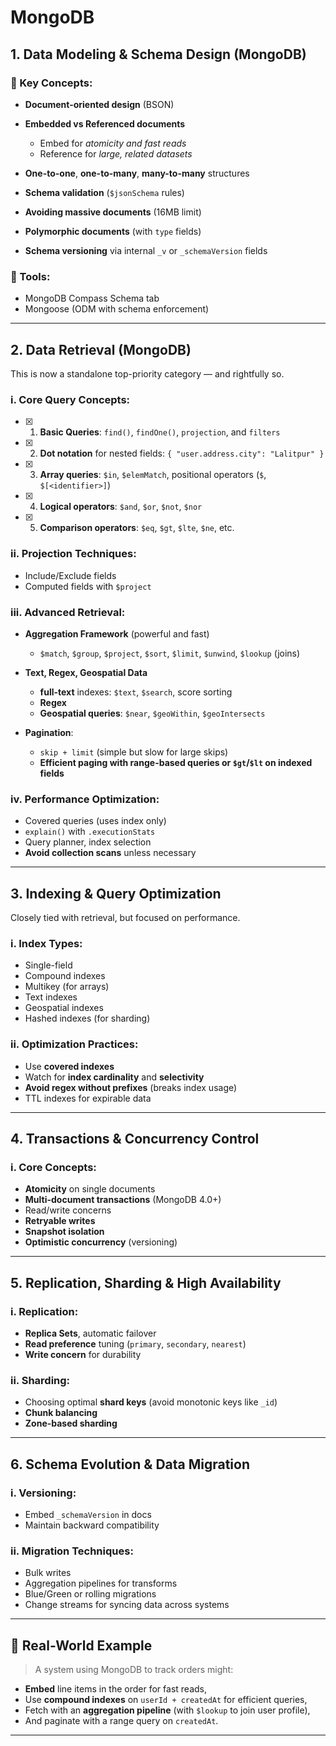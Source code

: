 # MongoDB

## 1. **Data Modeling & Schema Design (MongoDB)**

### 🔹 Key Concepts:

- **Document-oriented design** (BSON)
- **Embedded vs Referenced documents**

  - Embed for _atomicity and fast reads_
  - Reference for _large, related datasets_

- **One-to-one**, **one-to-many**, **many-to-many** structures
- **Schema validation** (`$jsonSchema` rules)
- **Avoiding massive documents** (16MB limit)
- **Polymorphic documents** (with `type` fields)
- **Schema versioning** via internal `_v` or `_schemaVersion` fields

### 🔹 Tools:

- MongoDB Compass Schema tab
- Mongoose (ODM with schema enforcement)

---

## 2. **Data Retrieval (MongoDB)**

This is now a standalone top-priority category — and rightfully so.

### i. Core Query Concepts:

- [x] 1. **Basic Queries**: `find()`, `findOne()`, `projection`, and `filters`
- [x] 2. **Dot notation** for nested fields: `{ "user.address.city": "Lalitpur" }`
- [x] 3. **Array queries**: `$in`, `$elemMatch`, positional operators (`$`, `$[<identifier>]`)
- [x] 4. **Logical operators**: `$and`, `$or`, `$not`, `$nor`
- [x] 5. **Comparison operators**: `$eq`, `$gt`, `$lte`, `$ne`, etc.

### ii. Projection Techniques:

- Include/Exclude fields
- Computed fields with `$project`

### iii. Advanced Retrieval:

- **Aggregation Framework** (powerful and fast)

  - `$match`, `$group`, `$project`, `$sort`, `$limit`, `$unwind`, `$lookup` (joins)

- **Text, Regex, Geospatial Data**
  - **full-text** indexes: `$text`, `$search`, score sorting
  - **Regex**
  - **Geospatial queries**: `$near`, `$geoWithin`, `$geoIntersects`
- **Pagination**:

  - `skip + limit` (simple but slow for large skips)
  - **Efficient paging with range-based queries or `$gt`/`$lt` on indexed fields**

### iv. Performance Optimization:

- Covered queries (uses index only)
- `explain()` with `.executionStats`
- Query planner, index selection
- **Avoid collection scans** unless necessary

---

## 3. **Indexing & Query Optimization**

Closely tied with retrieval, but focused on performance.

### i. Index Types:

- Single-field
- Compound indexes
- Multikey (for arrays)
- Text indexes
- Geospatial indexes
- Hashed indexes (for sharding)

### ii. Optimization Practices:

- Use **covered indexes**
- Watch for **index cardinality** and **selectivity**
- **Avoid regex without prefixes** (breaks index usage)
- TTL indexes for expirable data

---

## 4. **Transactions & Concurrency Control**

### i. Core Concepts:

- **Atomicity** on single documents
- **Multi-document transactions** (MongoDB 4.0+)
- Read/write concerns
- **Retryable writes**
- **Snapshot isolation**
- **Optimistic concurrency** (versioning)

---

## 5. **Replication, Sharding & High Availability**

### i. Replication:

- **Replica Sets**, automatic failover
- **Read preference** tuning (`primary`, `secondary`, `nearest`)
- **Write concern** for durability

### ii. Sharding:

- Choosing optimal **shard keys** (avoid monotonic keys like `_id`)
- **Chunk balancing**
- **Zone-based sharding**

---

## 6. **Schema Evolution & Data Migration**

### i. Versioning:

- Embed `_schemaVersion` in docs
- Maintain backward compatibility

### ii. Migration Techniques:

- Bulk writes
- Aggregation pipelines for transforms
- Blue/Green or rolling migrations
- Change streams for syncing data across systems

---

## 🧠 Real-World Example

> A system using MongoDB to track orders might:

- **Embed** line items in the order for fast reads,
- Use **compound indexes** on `userId + createdAt` for efficient queries,
- Fetch with an **aggregation pipeline** (with `$lookup` to join user profile),
- And paginate with a range query on `createdAt`.

---
